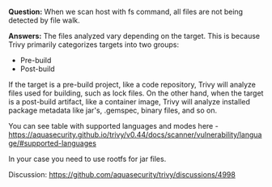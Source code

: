 **Question:**
When we scan host with fs command, all files are not being detected by file walk.

**Answers:**
The files analyzed vary depending on the target.
This is because Trivy primarily categorizes targets into two groups:

* Pre-build
* Post-build

If the target is a pre-build project, like a code repository, Trivy will analyze files used for building, such as lock files.
On the other hand, when the target is a post-build artifact, like a container image, Trivy will analyze installed package metadata like jar's, .gemspec, binary files, and so on.

You can see table with supported languages and modes here - https://aquasecurity.github.io/trivy/v0.44/docs/scanner/vulnerability/language/#supported-languages

In your case you need to use rootfs for jar files.

Discussion: https://github.com/aquasecurity/trivy/discussions/4998
